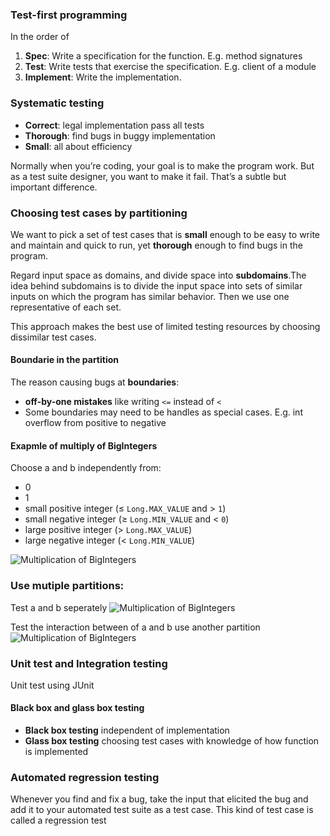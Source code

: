 ### Test-first programming
In the order of 
1. **Spec**: Write a specification for the function. E.g. method signatures
2. **Test**: Write tests that exercise the specification. E.g. client of a module
3. **Implement**: Write the implementation.

### Systematic testing
- **Correct**: legal implementation pass all tests
- **Thorough**: find bugs in buggy implementation
- **Small**: all about efficiency
  
 Normally when you’re coding, your goal is to make the program work. But as a test suite designer, you want to make it fail. That’s a subtle but important difference.

### Choosing test cases by partitioning
We want to pick a set of test cases that is **small** enough to be easy to write and maintain and quick to run, yet **thorough** enough to find bugs in the program.

Regard input space as domains, and divide space into **subdomains**.The idea behind subdomains is to divide the input space into sets of similar inputs on which the program has similar behavior. Then we use one representative of each set.

This approach makes the best use of limited testing resources by choosing dissimilar test cases.

#### Boundarie in the partition
The reason causing bugs at **boundaries**:
- **off-by-one mistakes** like writing `<=` instead of `<`
- Some boundaries may need to be handles as special cases. E.g. int overflow from positive to negative

#### Exapmle of multiply of BigIntegers
Choose a and b independently from:
- 0
- 1
- small positive integer (≤ `Long.MAX_VALUE` and > `1`)
- small negative integer (≥ `Long.MIN_VALUE` and < `0`)
- large positive integer (> `Long.MAX_VALUE`)
- large negative integer (< `Long.MIN_VALUE`)

![Multiplication of BigIntegers](http://web.mit.edu/6.031/www/sp20/classes/03-testing/figures/multiply-partition.png)

### Use mutiple partitions:

Test a and b seperately
![Multiplication of BigIntegers](http://web.mit.edu/6.031/www/sp20/classes/03-testing/figures/multiply-a-b-partition.png)

Test the interaction between of a and b use another partition
![Multiplication of BigIntegers](http://web.mit.edu/6.031/www/sp20/classes/03-testing/figures/multiply-sign-partition.png)


### Unit test and Integration testing
Unit test using JUnit

#### Black box and glass box testing
- **Black box testing** independent of implementation
- **Glass box testing** choosing test cases with knowledge of how function is implemented


### Automated regression testing
Whenever you find and fix a bug, take the input that elicited the bug and add it to your automated test suite as a test case. This kind of test case is called a regression test